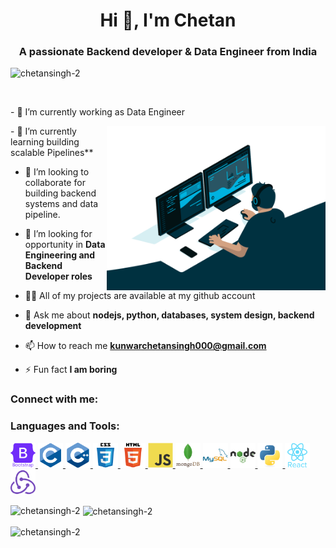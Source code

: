 <h1 align="center">Hi 👋, I'm Chetan</h1>
<h3 align="center">A passionate Backend developer & Data Engineer from India</h3>
<p align="left"> <img src="https://komarev.com/ghpvc/?username=chetansingh-2&label=Profile%20views&color=0e75b6&style=flat" alt="chetansingh-2" /> </p>


<p align="left"> <a href="https://twitter.com/" target="blank"><img src="https://img.shields.io/twitter/follow/?logo=twitter&style=for-the-badge" alt="" /></a> </p>
<p>
- 🔭 I’m currently working as Data Engineer
  <p><img align="right" src="/img for github.gif" width="350" alt="chetansingh-2" /></p>
- 🌱 I’m currently learning building scalable Pipelines**

- 👯 I’m looking to collaborate for building backend systems and data pipeline.

- 🤝 I’m looking for opportunity in **Data Engineering and Backend Developer roles**
  

     
- 👨‍💻 All of my projects are available at my github account

- 💬 Ask me about **nodejs, python, databases, system design, backend development**

- 📫 How to reach me **kunwarchetansingh000@gmail.com**

- ⚡ Fun fact **I am boring**

<h3 align="left">Connect with me:</h3>
<p align="left">
</p>

<h3 align="left">Languages and Tools:</h3>
<p align="left"> <a href="https://getbootstrap.com" target="_blank" rel="noreferrer"> <img src="https://raw.githubusercontent.com/devicons/devicon/master/icons/bootstrap/bootstrap-plain-wordmark.svg" alt="bootstrap" width="40" height="40"/> </a> <a href="https://www.cprogramming.com/" target="_blank" rel="noreferrer"> <img src="https://raw.githubusercontent.com/devicons/devicon/master/icons/c/c-original.svg" alt="c" width="40" height="40"/> </a> <a href="https://www.w3schools.com/cpp/" target="_blank" rel="noreferrer"> <img src="https://raw.githubusercontent.com/devicons/devicon/master/icons/cplusplus/cplusplus-original.svg" alt="cplusplus" width="40" height="40"/> </a> <a href="https://www.w3schools.com/css/" target="_blank" rel="noreferrer"> <img src="https://raw.githubusercontent.com/devicons/devicon/master/icons/css3/css3-original-wordmark.svg" alt="css3" width="40" height="40"/> </a> <a href="https://www.w3.org/html/" target="_blank" rel="noreferrer"> <img src="https://raw.githubusercontent.com/devicons/devicon/master/icons/html5/html5-original-wordmark.svg" alt="html5" width="40" height="40"/> </a> <a href="https://developer.mozilla.org/en-US/docs/Web/JavaScript" target="_blank" rel="noreferrer"> <img src="https://raw.githubusercontent.com/devicons/devicon/master/icons/javascript/javascript-original.svg" alt="javascript" width="40" height="40"/> </a> <a href="https://www.mongodb.com/" target="_blank" rel="noreferrer"> <img src="https://raw.githubusercontent.com/devicons/devicon/master/icons/mongodb/mongodb-original-wordmark.svg" alt="mongodb" width="40" height="40"/> </a> <a href="https://www.mysql.com/" target="_blank" rel="noreferrer"> <img src="https://raw.githubusercontent.com/devicons/devicon/master/icons/mysql/mysql-original-wordmark.svg" alt="mysql" width="40" height="40"/> </a> <a href="https://nodejs.org" target="_blank" rel="noreferrer"> <img src="https://raw.githubusercontent.com/devicons/devicon/master/icons/nodejs/nodejs-original-wordmark.svg" alt="nodejs" width="40" height="40"/> </a> <a href="https://www.python.org" target="_blank" rel="noreferrer"> <img src="https://raw.githubusercontent.com/devicons/devicon/master/icons/python/python-original.svg" alt="python" width="40" height="40"/> </a> <a href="https://reactjs.org/" target="_blank" rel="noreferrer"> <img src="https://raw.githubusercontent.com/devicons/devicon/master/icons/react/react-original-wordmark.svg" alt="react" width="40" height="40"/> </a> <a href="https://redux.js.org" target="_blank" rel="noreferrer"> <img src="https://raw.githubusercontent.com/devicons/devicon/master/icons/redux/redux-original.svg" alt="redux" width="40" height="40"/> </a> </p>

<p><img align="left" src="https://github-readme-stats.vercel.app/api/top-langs?username=chetansingh-2&show_icons=true&locale=en&layout=compact" alt="chetansingh-2" /></p>

<p>&nbsp;<img align="center" src="https://github-readme-stats.vercel.app/api?username=chetansingh-2&show_icons=true&locale=en" alt="chetansingh-2" /></p>

<p><img align="center" src="https://github-readme-streak-stats.herokuapp.com/?user=chetansingh-2&" alt="chetansingh-2" /></p>
